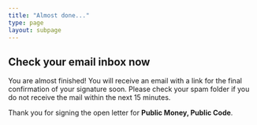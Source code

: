 ```yaml
---
title: "Almost done..."
type: page
layout: subpage
---
```


## Check your email inbox now

You are almost finished! You will receive an email with a link for the final confirmation of your signature soon. Please check your spam folder if you do not receive the mail within the next 15 minutes. 

Thank you for signing the open letter for **Public Money, Public Code**.

